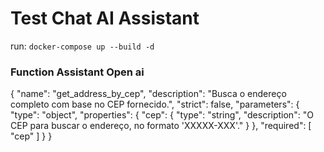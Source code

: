 # Test Chat AI Assistant

run: `docker-compose up --build -d`

### Function Assistant Open ai
{
  "name": "get_address_by_cep",
  "description": "Busca o endereço completo com base no CEP fornecido.",
  "strict": false,
  "parameters": {
    "type": "object",
    "properties": {
      "cep": {
        "type": "string",
        "description": "O CEP para buscar o endereço, no formato 'XXXXX-XXX'."
      }
    },
    "required": [
      "cep"
    ]
  }
}